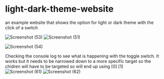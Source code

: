 # light-dark-theme-website
an example website that shows the  option for light or dark theme with the click of a switch

![Screenshot (53)](https://user-images.githubusercontent.com/99539947/172842433-08f6f9aa-8580-4952-919d-64040a408e9b.png)
![Screenshot (51)](https://user-images.githubusercontent.com/99539947/172842437-13453d49-3588-4e0b-bf26-3bab7ae3ef7f.png)

![Screenshot (54)](https://user-images.githubusercontent.com/99539947/172846417-22dee831-4c01-49a1-a1ab-4d9671598d96.png)

Checking the console log to see what is happening with the toggle switch. It works but it needs to be narrowed down to a more specific target so the chidren will have to be targeted so will end up using [0] [1]
![Screenshot (61)](https://user-images.githubusercontent.com/99539947/173269949-a148e72c-d9f0-43ad-91f1-a1ac9fba682c.png)
![Screenshot (62)](https://user-images.githubusercontent.com/99539947/173269952-60939b8f-94e4-45c9-862b-6dbb7b8d5ab3.png)
